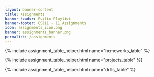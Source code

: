 ```yaml
---
layout: banner-content
title: Assignments
banner-header: Public Playlist
banner-footer: CS111 - 11 Assignments
icon: assignments_icon.png
banner: assignments_banner.png
permalink: /assignments
---
```


{% include assignment_table_helper.html name="homeworks_table" %}

{% include assignment_table_helper.html name="projects_table" %}

{% include assignment_table_helper.html name="drills_table" %}
